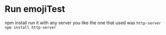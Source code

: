 # Run emojiTest
 npm install
 run it with any server you like the one that used was `http-server`
 `npm install http-server`
